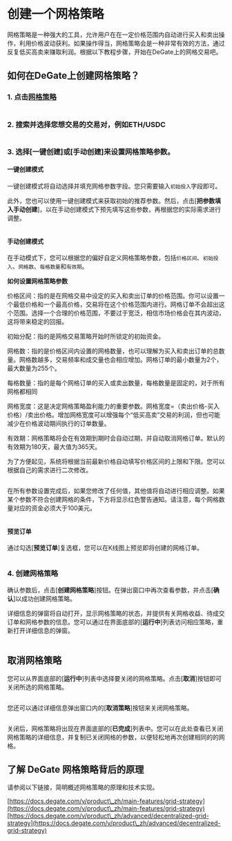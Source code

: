 # 创建一个网格策略

网格策略是一种强大的工具，允许用户在在一定价格范围内自动进行买入和卖出操作，利用价格波动获利。如果操作得当，网格策略会是一种非常有效的方法，通过反复低买高卖来赚取利润。根据以下教程步骤，开始在DeGate上的网格交易吧。&#x20;

## 如何在DeGate上创建网格策略？

### **1. 点击**[**网格策略**](https://app.degate.com/grid/USDC/ETH)

<figure><img src="../.gitbook/assets/image (16).png" alt=""><figcaption></figcaption></figure>

### 2. 搜索并选择您想交易的交易对，例如ETH/USDC

<figure><img src="../.gitbook/assets/image (1) (1) (1).png" alt=""><figcaption></figcaption></figure>

### 3. 选择\[一键创建]或\[手动创建]来设置网格策略参数。&#x20;

#### 一键创建模式

一键创建模式将自动选择并填充网格参数字段。您只需要输入`初始投入`字段即可。&#x20;

此外，您也可以使用一键创建模式来获取初始的推荐参数。然后，点击\[**把参数填入手动创建**]，以在手动创建模式下预先填写这些参数，再根据您的实际需求进行调整。

<figure><img src="../.gitbook/assets/中文 网格一键到手动.gif" alt=""><figcaption></figcaption></figure>



#### 手动创建模式&#x20;

在手动模式下，您可以根据您的偏好自定义网格策略参数，包括`价格区间`、`初始投入`、`网格数`、`每格数量`和`有效期`。



**如何设置网格策略参数**

价格区间：指的是在网格交易中设定的买入和卖出订单的价格范围。你可以设置一个最低价格和一个最高价格，交易将在这个价格范围内进行。网格订单不会超出这个范围。选择一个合理的价格范围，不要过于宽泛，相信市场价格会在其内波动，这将带来稳定的回报。

初始分配：指的是网格交易策略开始时所锁定的初始资金。

网格数：指的是价格区间内设置的网格数量，也可以理解为买入和卖出订单的总数量。网格数越多，交易频率和成交量也会相应增加。网格订单的最小数量为2个，最大数量为255个。

每格数量：指的是每个网格订单的买入或卖出数量，每格数量是固定的，对于所有网格都相同

网格宽度：这是决定网格策略盈利能力的重要参数。网格宽度=（卖出价格-买入价格）/卖出价格。增加网格宽度可以增强每个“低买高卖”交易的利润，但也可能减少在价格波动期间执行的订单数量。

有效期：网格策略将会在有效期到期时会自动过期，并自动取消网格订单。默认的有效期为180天，最大值为365天。

为了方便起见，系统将根据当前最新价格自动填写价格区间的上限和下限。您可以根据自己的需求进行二次修改。

<figure><img src="../.gitbook/assets/image (3) (1) (1).png" alt=""><figcaption></figcaption></figure>

在所有参数设置完成后，如果您修改了任何值，其他值将自动进行相应调整。如果某个参数不符合创建网格的条件，下方将显示红色警告通知。请注意，每个网格数量对应的资金必须大于100美元。

<figure><img src="../.gitbook/assets/参数设置中文.gif" alt=""><figcaption></figcaption></figure>

#### 预览订单&#x20;

通过勾选\[**预览订单**]复选框，您可以在K线图上预览即将创建的网格订单。

<figure><img src="../.gitbook/assets/image (4) (1) (1).png" alt=""><figcaption></figcaption></figure>

### 4. 创建网格策略&#x20;

确认参数后，点击\[**创建网格策略**]按钮。在弹出窗口中再次查看参数，并点击\[**确认**]以成功创建网格策略。

详细信息的弹窗将自动打开，显示网格策略的状态，并提供有关网格收益、待成交订单和网格参数的信息。您可以通过在界面底部的\[**运行中**]列表访问相应策略，重新打开详细信息的弹窗。

<figure><img src="../.gitbook/assets/中文Create.gif" alt=""><figcaption></figcaption></figure>

## 取消网格策略&#x20;

您可以从界面底部的\[**运行中**]列表中选择要关闭的网格策略。点击\[**取消**]按钮即可关闭所选的网格策略。

<figure><img src="../.gitbook/assets/image (5) (1) (1).png" alt=""><figcaption></figcaption></figure>

您还可以通过详细信息弹出窗口内的\[**取消策略**]按钮来关闭网格策略。

<figure><img src="../.gitbook/assets/image (7) (1) (1).png" alt=""><figcaption></figcaption></figure>

关闭后，网格策略将出现在界面底部的\[**已完成**]列表中。您可以在此处查看已关闭网格策略的详细信息，并复制已关闭网格的参数，以便轻松地再次创建相同的的网格。

## 了解 DeGate 网格策略背后的原理&#x20;

请参阅以下链接，简明概述网格策略的原理和技术实现。&#x20;

[https://docs.degate.com/v/product\_zh/main-features/grid-strategy](https://docs.degate.com/v/product\_zh/main-features/grid-strategy)[https://docs.degate.com/v/product\_zh/advanced/decentralized-grid-strategy](https://docs.degate.com/v/product\_zh/advanced/decentralized-grid-strategy)





